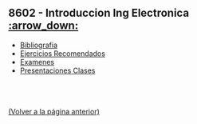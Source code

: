 
<html>
<body>
<h2>8602 - Introduccion Ing Electronica <a href="https://downgit.github.io/#/home?url=https://github.com/Apuntes-FIUBA/Apuntes-Electronica/tree/main/86 - Electrónica/8602 - Introduccion Ing Electronica">:arrow_down:</a></h2>
<ul>
    <li><a href="Bibliografia">Bibliografia</a></li>
    <li><a href="Ejercicios Recomendados">Ejercicios Recomendados</a></li>
    <li><a href="Examenes">Examenes</a></li>
    <li><a href="Presentaciones Clases">Presentaciones Clases</a></li>
</ul>
</body>
</html>














<br><br><br>[(Volver a la página anterior)](../)
